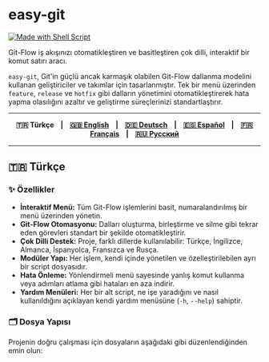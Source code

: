 # easy-git

[![Made with Shell Script](https://img.shields.io/badge/Made%20with-Shell%20Script-1f425f.svg?style=for-the-badge&logo=gnu-bash)](https://www.gnu.org/software/bash/)

Git-Flow iş akışınızı otomatikleştiren ve basitleştiren çok dilli, interaktif bir komut satırı aracı.

`easy-git`, Git'in güçlü ancak karmaşık olabilen Git-Flow dallanma modelini kullanan geliştiriciler ve takımlar için tasarlanmıştır. Tek bir menü üzerinden `feature`, `release` ve `hotfix` gibi dalların yönetimini otomatikleştirerek hata yapma olasılığını azaltır ve geliştirme süreçlerinizi standartlaştırır.

---

<div align="center">

**🇹🇷 Türkçe &nbsp;&nbsp; | &nbsp;&nbsp; [🇬🇧 English](#-english) &nbsp;&nbsp; | &nbsp;&nbsp; [🇩🇪 Deutsch](#-deutsch) &nbsp;&nbsp; | &nbsp;&nbsp; [🇪🇸 Español](#-español) &nbsp;&nbsp; | &nbsp;&nbsp; [🇫🇷 Français](#-français) &nbsp;&nbsp; | &nbsp;&nbsp; [🇷🇺 Русский](#-русский)**

</div>

---

## 🇹🇷 Türkçe

### ✨ Özellikler

* **İnteraktif Menü:** Tüm Git-Flow işlemlerini basit, numaralandırılmış bir menü üzerinden yönetin.
* **Git-Flow Otomasyonu:** Dalları oluşturma, birleştirme ve silme gibi tekrar eden görevleri standart bir şekilde otomatikleştirir.
* **Çok Dilli Destek:** Proje, farklı dillerde kullanılabilir: Türkçe, İngilizce, Almanca, İspanyolca, Fransızca ve Rusça.
* **Modüler Yapı:** Her işlem, kendi içinde yönetilen ve özelleştirilebilen ayrı bir script dosyasıdır.
* **Hata Önleme:** Yönlendirmeli menü sayesinde yanlış komut kullanma veya adımları atlama gibi hataları en aza indirir.
* **Yardım Menüleri:** Her bir alt script, ne işe yaradığını ve nasıl kullanıldığını açıklayan kendi yardım menüsüne (`-h`, `--help`) sahiptir.

### 🗂️ Dosya Yapısı

Projenin doğru çalışması için dosyaların aşağıdaki gibi düzenlendiğinden emin olun:
